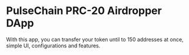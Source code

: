 # PulseChain PRC-20 Airdropper DApp

With this app, you can transfer your token until to 150 addresses at once, simple UI, configurations and features. <br><br>

